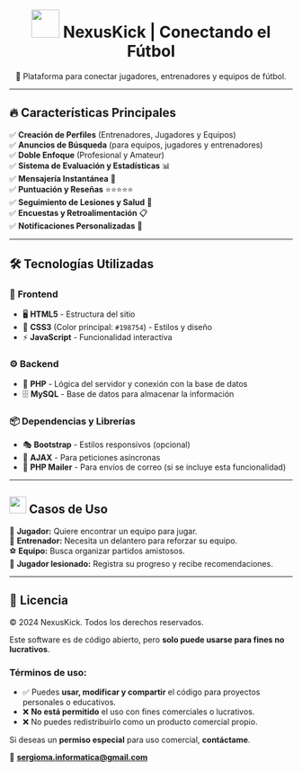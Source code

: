 <h1 align="center">
  <img src="https://twemoji.maxcdn.com/v/latest/72x72/26bd.png" width="50"/> 
  NexusKick | Conectando el Fútbol  
</h1>

<p align="center">
  🚀 Plataforma para conectar jugadores, entrenadores y equipos de fútbol.  
</p>

---

## 🔥 Características Principales  

✅ <b>Creación de Perfiles</b> (Entrenadores, Jugadores y Equipos)  
✅ <b>Anuncios de Búsqueda</b> (para equipos, jugadores y entrenadores)  
✅ <b>Doble Enfoque</b> (Profesional y Amateur)  
✅ <b>Sistema de Evaluación y Estadísticas</b> 📊  
✅ <b>Mensajería Instantánea</b> 💬  
✅ <b>Puntuación y Reseñas</b> ⭐⭐⭐⭐⭐  
✅ <b>Seguimiento de Lesiones y Salud</b> 🏥  
✅ <b>Encuestas y Retroalimentación</b> 📋  
✅ <b>Notificaciones Personalizadas</b> 🔔  

---

## 🛠️ Tecnologías Utilizadas  

### 🎨 <b>Frontend</b>  
- 🖥️ <b>HTML5</b> - Estructura del sitio  
- 🎨 <b>CSS3</b> (Color principal: `#198754`) - Estilos y diseño  
- ⚡ <b>JavaScript</b> - Funcionalidad interactiva  

### ⚙️ <b>Backend</b>  
- 🐘 <b>PHP</b> - Lógica del servidor y conexión con la base de datos  
- 🗄️ <b>MySQL</b> - Base de datos para almacenar la información  

### 📦 <b>Dependencias y Librerías</b>  
- 🎭 <b>Bootstrap</b> - Estilos responsivos (opcional)  
- 🔄 <b>AJAX</b> - Para peticiones asíncronas  
- 📧 <b>PHP Mailer</b> - Para envíos de correo (si se incluye esta funcionalidad)  

---

## <img src="https://twemoji.maxcdn.com/v/latest/72x72/1f3af.png" width="30"/> Casos de Uso  

👟 <b>Jugador:</b> Quiere encontrar un equipo para jugar.  
🎩 <b>Entrenador:</b> Necesita un delantero para reforzar su equipo.  
⚽ <b>Equipo:</b> Busca organizar partidos amistosos.  
🏥 <b>Jugador lesionado:</b> Registra su progreso y recibe recomendaciones.  

---

## 📜 Licencia  

© 2024 NexusKick. Todos los derechos reservados.  

Este software es de código abierto, pero **solo puede usarse para fines no lucrativos**.  

### **Términos de uso:**  
- ✅ Puedes **usar, modificar y compartir** el código para proyectos personales o educativos.  
- ❌ **No está permitido** el uso con fines comerciales o lucrativos.  
- ❌ No puedes redistribuirlo como un producto comercial propio.  

Si deseas un **permiso especial** para uso comercial, **contáctame**.  

📧 **sergioma.informatica@gmail.com**  


